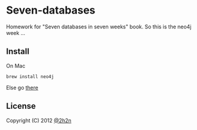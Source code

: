 # Seven-databases

Homework for "Seven databases in seven weeks" book. So this is the neo4j week ...

## Install

On Mac

    brew install neo4j

Else go [there](http://neo4j.org/download/)

## License

Copyright (C) 2012 [@2h2n](https://twitter.com/2h2n/)

